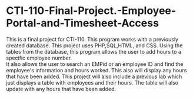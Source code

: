 # CTI-110-Final-Project.-Employee-Portal-and-Timesheet-Access
This is a final project for CTI-110. This program works with a previously created database. This project uses PHP,SQL,HTML, and CSS.
Using the tables from the database, this program allows the user to add hours to a specific employee number.  
It also allows the user to search an EMPid or an employee ID and find the employee's information and hours worked. This also will display any hours that have been added.
This project will also include a previous lab which just displays a table with employees and their hours. The table will also update with any hours that have been added.
